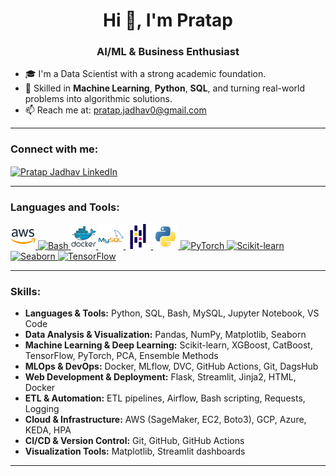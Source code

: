 <h1 align="center">Hi 👋, I'm Pratap</h1>
<h3 align="center">AI/ML & Business Enthusiast</h3>

- 🎓 I'm a Data Scientist with a strong academic foundation.
- 🤖 Skilled in **Machine Learning**, **Python**, **SQL**, and turning real-world problems into algorithmic solutions.
- 📫 Reach me at: <a href="mailto:pratap.jadhav0@gmail.com" target="_blank">pratap.jadhav0@gmail.com</a>

---

<h3 align="left">Connect with me:</h3>
<p align="left">
  <a href="https://www.linkedin.com/in/pratap-jadhav-162996173/" target="_blank">
    <img align="center" src="https://raw.githubusercontent.com/rahuldkjain/github-profile-readme-generator/master/src/images/icons/Social/linked-in-alt.svg" alt="Pratap Jadhav LinkedIn" height="30" width="40" />
  </a>
</p>

---

<h3 align="left">Languages and Tools:</h3>
<p align="left">
  <a href="https://aws.amazon.com" target="_blank" rel="noreferrer">
    <img src="https://raw.githubusercontent.com/devicons/devicon/master/icons/amazonwebservices/amazonwebservices-original-wordmark.svg" alt="AWS" width="40" height="40"/>
  </a>
  <a href="https://www.gnu.org/software/bash/" target="_blank" rel="noreferrer">
    <img src="https://www.vectorlogo.zone/logos/gnu_bash/gnu_bash-icon.svg" alt="Bash" width="40" height="40"/>
  </a>
  <a href="https://www.docker.com/" target="_blank" rel="noreferrer">
    <img src="https://raw.githubusercontent.com/devicons/devicon/master/icons/docker/docker-original-wordmark.svg" alt="Docker" width="40" height="40"/>
  </a>
  <a href="https://www.mysql.com/" target="_blank" rel="noreferrer">
    <img src="https://raw.githubusercontent.com/devicons/devicon/master/icons/mysql/mysql-original-wordmark.svg" alt="MySQL" width="40" height="40"/>
  </a>
  <a href="https://pandas.pydata.org/" target="_blank" rel="noreferrer">
    <img src="https://raw.githubusercontent.com/devicons/devicon/2ae2a900d2f041da66e950e4d48052658d850630/icons/pandas/pandas-original.svg" alt="Pandas" width="40" height="40"/>
  </a>
  <a href="https://www.python.org" target="_blank" rel="noreferrer">
    <img src="https://raw.githubusercontent.com/devicons/devicon/master/icons/python/python-original.svg" alt="Python" width="40" height="40"/>
  </a>
  <a href="https://pytorch.org/" target="_blank" rel="noreferrer">
    <img src="https://www.vectorlogo.zone/logos/pytorch/pytorch-icon.svg" alt="PyTorch" width="40" height="40"/>
  </a>
  <a href="https://scikit-learn.org/" target="_blank" rel="noreferrer">
    <img src="https://upload.wikimedia.org/wikipedia/commons/0/05/Scikit_learn_logo_small.svg" alt="Scikit-learn" width="40" height="40"/>
  </a>
  <a href="https://seaborn.pydata.org/" target="_blank" rel="noreferrer">
    <img src="https://seaborn.pydata.org/_images/logo-mark-lightbg.svg" alt="Seaborn" width="40" height="40"/>
  </a>
  <a href="https://www.tensorflow.org" target="_blank" rel="noreferrer">
    <img src="https://www.vectorlogo.zone/logos/tensorflow/tensorflow-icon.svg" alt="TensorFlow" width="40" height="40"/>
  </a>
</p>

---

<h3 align="left">Skills:</h3>

- **Languages & Tools:** Python, SQL, Bash, MySQL, Jupyter Notebook, VS Code  
- **Data Analysis & Visualization:** Pandas, NumPy, Matplotlib, Seaborn  
- **Machine Learning & Deep Learning:** Scikit-learn, XGBoost, CatBoost, TensorFlow, PyTorch, PCA, Ensemble Methods  
- **MLOps & DevOps:** Docker, MLflow, DVC, GitHub Actions, Git, DagsHub  
- **Web Development & Deployment:** Flask, Streamlit, Jinja2, HTML, Docker  
- **ETL & Automation:** ETL pipelines, Airflow, Bash scripting, Requests, Logging  
- **Cloud & Infrastructure:** AWS (SageMaker, EC2, Boto3), GCP, Azure, KEDA, HPA  
- **CI/CD & Version Control:** Git, GitHub, GitHub Actions  
- **Visualization Tools:** Matplotlib, Streamlit dashboards

---

<!---
Pratapj8/Pratapj8 is a ✨ special ✨ repository because its `README.md` (this file) appears on your GitHub profile.
You can click the Preview link to take a look at your changes.
--->
